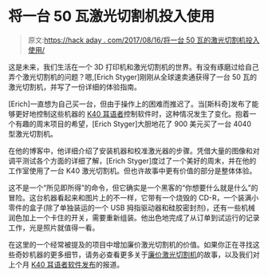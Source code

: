 # 将一台 50 瓦激光切割机投入使用

> 原文:[https://hack aday . com/2017/08/16/将一台 50 瓦的激光切割机投入使用/](https://hackaday.com/2017/08/16/bringing-a-50-watt-laser-cutter-to-life/)

这是未来，我们生活在一个 3D 打印机和激光切割机的世界。有没有琢磨过给自己弄个激光切割机的问题？嗯,[Erich Styger]刚刚从全球速卖通获得了一台 50 瓦的激光切割机，并写了一份详细的体验指南。

[Erich]一直想为自己买一台，但由于操作上的困难而推迟了。当[斯科奇]发布了能够更好地控制这些机器的 [K40 耳语者](http://www.scorchworks.com/K40whisperer/k40whisperer.html)控制软件时，这种情况发生了变化。抱着一个有趣的周末项目的希望，[Erich Styger]大胆地花了 900 美元买了一台 4040 型激光切割机。

在他的博客中，他详细介绍了安装机器和校准激光器的步骤。凭借大量的图像和对调平测试各个方面的详细了解，[Erich Styger]度过了一个美好的周末，并在他的工作室使用了一台 K40 激光切割机。但也许故事中更有价值的部分是整体体验。

这不是一个“所见即所得”的命令，但它确实是一个黑客的“你想要什么就是什么”的冒险。这台机器看起来和图片上的不一样，它带有一个烧毁的 CD-R，一个装满小零件的盒子(除了单独装运的一个 USB 拇指驱动器和硅胶密封剂)，还有一些机械润色加上一个卡住的开关，需要重新组装。他出色地完成了从订单到试运行的记录工作，光是照片就值得一看。

在这里的一个经常被提及的项目中增加廉价激光切割机的价值。如果你正在寻找这些奇妙机器的更多细节，请务必查看更多关于[廉价激光切割机](http://hackaday.com/2017/02/22/tales-of-a-cheap-chinese-laser-cutter/)的故事，以及我们对上个月 [K40 耳语者软件发布](http://hackaday.com/2017/07/19/take-control-of-your-cheap-laser-cutter/)的报道。